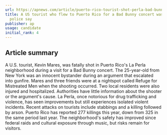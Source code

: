 ```yaml
---
url: https://apnews.com/article/puerto-rico-tourist-shot-perla-bad-bunny-2dd54441da00104409625d558ae02baf
title: A US tourist who flew to Puerto Rico for a Bad Bunny concert was fatally shot,
  police say
publisher: ap
usage: candidate
initial_rank: 4
---
```

## Article summary
A U.S. tourist, Kevin Mares, was fatally shot in Puerto Rico's La Perla neighborhood during a visit for a Bad Bunny concert. The 25-year-old from New York was an innocent bystander during an argument that escalated into gunfire. Mares and three friends were at a nightspot called Refuge for Mistreated Men when the shooting occurred. Two local residents were also injured and hospitalized. Authorities have little information about the shooter or the argument's cause. La Perla, once notorious for drug trafficking and violence, has seen improvements but still experiences isolated violent incidents. Recent attacks on tourists include stabbings and a killing followed by arson. Puerto Rico has reported 277 killings this year, down from 325 in the same period last year. The neighborhood's safety has improved since federal raids and cultural exposure through music, but risks remain for visitors.
